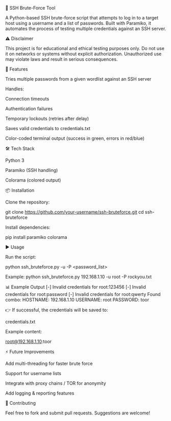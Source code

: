🔐 SSH Brute-Force Tool

A Python-based SSH brute-force script that attempts to log in to a target host using a username and a list of passwords.
Built with Paramiko, it automates the process of testing multiple credentials against an SSH server.

⚠️ Disclaimer

This project is for educational and ethical testing purposes only.
Do not use it on networks or systems without explicit authorization.
Unauthorized use may violate laws and result in serious consequences.

🚀 Features

Tries multiple passwords from a given wordlist against an SSH server

Handles:

Connection timeouts

Authentication failures

Temporary lockouts (retries after delay)

Saves valid credentials to credentials.txt

Color-coded terminal output (success in green, errors in red/blue)

🛠️ Tech Stack

Python 3

Paramiko
 (SSH handling)

Colorama
 (colored output)

📦 Installation

Clone the repository:

git clone https://github.com/your-username/ssh-bruteforce.git
cd ssh-bruteforce


Install dependencies:

pip install paramiko colorama

▶️ Usage

Run the script:

python ssh_bruteforce.py <host> -u <username> -P <password_list>

Example:
python ssh_bruteforce.py 192.168.1.10 -u root -P rockyou.txt

📊 Example Output
[-] Invalid credentials for root:123456
[-] Invalid credentials for root:password
[-] Invalid credentials for root:qwerty
Found combo: 
    HOSTNAME: 192.168.1.10
    USERNAME: root
    PASSWORD: toor


👉 If successful, the credentials will be saved to:

credentials.txt


Example content:

root@192.168.1.10:toor

⚡ Future Improvements

Add multi-threading for faster brute force

Support for username lists

Integrate with proxy chains / TOR for anonymity

Add logging & reporting features

🤝 Contributing

Feel free to fork and submit pull requests. Suggestions are welcome!
